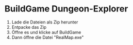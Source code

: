 # BuildGame Dungeon-Explorer

1. Lade die Dateien als Zip herunter
2. Entpacke das Zip
3. Öffne es und klicke auf BuildGame
4. Dann öffne die Datei "RealMap.exe"

